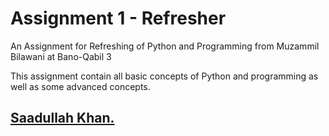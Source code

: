 # Assignment 1 - Refresher
An Assignment for Refreshing of Python and Programming from Muzammil Bilawani at Bano-Qabil 3

This assignment contain all basic concepts of Python and programming as well as some advanced concepts.

## [Saadullah Khan.](https://www.linkedin.com/in/Saadullahkhan3)

